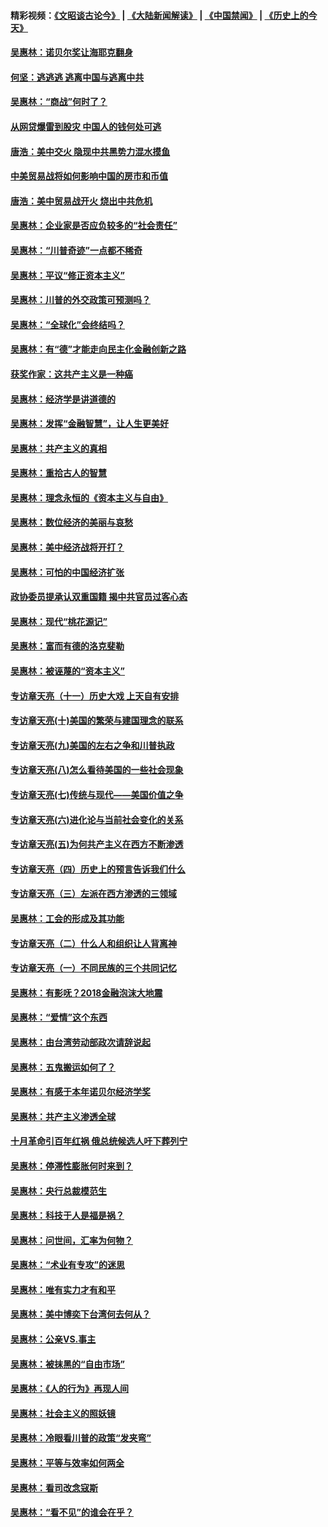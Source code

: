#### 精彩视频：[《文昭谈古论今》](https://github.com/gfw-breaker/wenzhao) | [《大陆新闻解读》](https://github.com/gfw-breaker/ntdtv-comedy) | [《中国禁闻》](https://github.com/gfw-breaker/ntdtv-news) | [《历史上的今天》](https://github.com/gfw-breaker/today-in-history) 

#### [吴惠林：诺贝尔奖让海耶克翻身](../pages/nsc423/n10890049.md?t=01310330) 

#### [何坚：逃逃逃 逃离中国与逃离中共](../pages/nsc423/n10592891.md?t=01310330) 

#### [吴惠林：“商战”何时了？](../pages/nsc423/n10573558.md?t=01310330) 

#### [从网贷爆雷到股灾 中国人的钱何处可逃](../pages/nsc423/n10572800.md?t=01310330) 

#### [唐浩：美中交火 隐现中共黑势力混水摸鱼](../pages/nsc423/n10544040.md?t=01310330) 

#### [中美贸易战将如何影响中国的房市和币值](../pages/nsc423/n10543697.md?t=01310330) 

#### [唐浩：美中贸易战开火 烧出中共危机](../pages/nsc423/n10540126.md?t=01310330) 

#### [吴惠林：企业家是否应负较多的“社会责任”](../pages/nsc423/n10535022.md?t=01310330) 

#### [吴惠林：“川普奇迹”一点都不稀奇](../pages/nsc423/n10512808.md?t=01310330) 

#### [吴惠林：平议“修正资本主义”](../pages/nsc423/n10495724.md?t=01310330) 

#### [吴惠林：川普的外交政策可预测吗？](../pages/nsc423/n10462387.md?t=01310330) 

#### [吴惠林：“全球化”会终结吗？](../pages/nsc423/n10452838.md?t=01310330) 

#### [吴惠林：有“德”才能走向民主化金融创新之路](../pages/nsc423/n10432292.md?t=01310330) 

#### [获奖作家：这共产主义是一种癌](../pages/nsc423/n10431541.md?t=01310330) 

#### [吴惠林：经济学是讲道德的](../pages/nsc423/n10398014.md?t=01310330) 

#### [吴惠林：发挥“金融智慧”，让人生更美好](../pages/nsc423/n10375019.md?t=01310330) 

#### [吴惠林：共产主义的真相](../pages/nsc423/n10351394.md?t=01310330) 

#### [吴惠林：重拾古人的智慧](../pages/nsc423/n10337691.md?t=01310330) 

#### [吴惠林：理念永恒的《资本主义与自由》](../pages/nsc423/n10316274.md?t=01310330) 

#### [吴惠林：数位经济的美丽与哀愁](../pages/nsc423/n10292946.md?t=01310330) 

#### [吴惠林：美中经济战将开打？](../pages/nsc423/n10258825.md?t=01310330) 

#### [吴惠林：可怕的中国经济扩张](../pages/nsc423/n10219147.md?t=01310330) 

#### [政协委员提承认双重国籍 揭中共官员过客心态](../pages/nsc423/n10208809.md?t=01310330) 

#### [吴惠林：现代“桃花源记”](../pages/nsc423/n10185234.md?t=01310330) 

#### [吴惠林：富而有德的洛克斐勒](../pages/nsc423/n10142264.md?t=01310330) 

#### [吴惠林：被诬蔑的“资本主义”](../pages/nsc423/n10124816.md?t=01310330) 

#### [专访章天亮（十一）历史大戏 上天自有安排](../pages/nsc423/n10094905.md?t=01310330) 

#### [专访章天亮(十)美国的繁荣与建国理念的联系](../pages/nsc423/n10094899.md?t=01310330) 

#### [专访章天亮(九)美国的左右之争和川普执政](../pages/nsc423/n10094889.md?t=01310330) 

#### [专访章天亮(八)怎么看待美国的一些社会现象](../pages/nsc423/n10094857.md?t=01310330) 

#### [专访章天亮(七)传统与现代——美国价值之争](../pages/nsc423/n10093140.md?t=01310330) 

#### [专访章天亮(六)进化论与当前社会变化的关系](../pages/nsc423/n10092036.md?t=01310330) 

#### [专访章天亮(五)为何共产主义在西方不断渗透](../pages/nsc423/n10083620.md?t=01310330) 

#### [专访章天亮（四）历史上的预言告诉我们什么](../pages/nsc423/n10083606.md?t=01310330) 

#### [专访章天亮（三）左派在西方渗透的三领域](../pages/nsc423/n10081115.md?t=01310330) 

#### [吴惠林：工会的形成及其功能](../pages/nsc423/n10080633.md?t=01310330) 

#### [专访章天亮（二）什么人和组织让人背离神](../pages/nsc423/n10076637.md?t=01310330) 

#### [专访章天亮（一）不同民族的三个共同记忆](../pages/nsc423/n10074188.md?t=01310330) 

#### [吴惠林：有影呒？2018金融泡沫大地震](../pages/nsc423/n10040534.md?t=01310330) 

#### [吴惠林：“爱情”这个东西](../pages/nsc423/n10019423.md?t=01310330) 

#### [吴惠林：由台湾劳动部政次请辞说起](../pages/nsc423/n9979679.md?t=01310330) 

#### [吴惠林：五鬼搬运如何了？](../pages/nsc423/n9925338.md?t=01310330) 

#### [吴惠林：有感于本年诺贝尔经济学奖](../pages/nsc423/n9871883.md?t=01310330) 

#### [吴惠林：共产主义渗透全球](../pages/nsc423/n9812748.md?t=01310330) 

#### [十月革命引百年红祸 俄总统候选人吁下葬列宁](../pages/nsc423/n9810182.md?t=01310330) 

#### [吴惠林：停滞性膨胀何时来到？](../pages/nsc423/n9764136.md?t=01310330) 

#### [吴惠林：央行总裁模范生](../pages/nsc423/n9728134.md?t=01310330) 

#### [吴惠林：科技于人是福是祸？](../pages/nsc423/n9672982.md?t=01310330) 

#### [吴惠林：问世间，汇率为何物？](../pages/nsc423/n9621788.md?t=01310330) 

#### [吴惠林：“术业有专攻”的迷思](../pages/nsc423/n9580363.md?t=01310330) 

#### [吴惠林：唯有实力才有和平](../pages/nsc423/n9529599.md?t=01310330) 

#### [吴惠林：美中博奕下台湾何去何从？](../pages/nsc423/n9483598.md?t=01310330) 

#### [吴惠林：公亲VS.事主](../pages/nsc423/n9425637.md?t=01310330) 

#### [吴惠林：被抹黑的“自由市场”](../pages/nsc423/n9351545.md?t=01310330) 

#### [吴惠林：《人的行为》再现人间](../pages/nsc423/n9296339.md?t=01310330) 

#### [吴惠林：社会主义的照妖镜](../pages/nsc423/n9243460.md?t=01310330) 

#### [吴惠林：冷眼看川普的政策“发夹弯”](../pages/nsc423/n9120684.md?t=01310330) 

#### [吴惠林：平等与效率如何两全](../pages/nsc423/n9075430.md?t=01310330) 

#### [吴惠林：看司改念寇斯](../pages/nsc423/n9024915.md?t=01310330) 

#### [吴惠林：“看不见”的谁会在乎？](../pages/nsc423/n8977488.md?t=01310330) 

